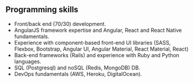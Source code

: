 ## Programming skills
* Front/back end (70/30) development.
* AngularJS framework expertise and Angular, React and React Native fundamentals.
* Experience with component-based front-end UI libraries (SASS, Flexbox, Bootstrap, Angular UI, Angular Material, React Material, React)
* Back-end frameworks (Rails) and experience with Ruby and Python languages.
* SQL (Postgresql) and noSQL (Redis, MongoDB) DB.
* DevOps fundamentals (AWS, Heroku, DigitalOcean).
